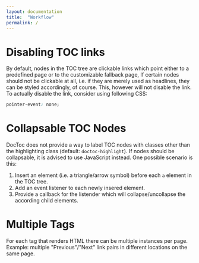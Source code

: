```yaml
---
layout: documentation
title:  "Workflow"
permalink: /
---
```


# Disabling TOC links

By default, nodes in the TOC tree are clickable links which point either to a predefined page or to the customizable fallback page, If certain nodes should not be clickable at all, i.e. if they are merely used as headlines, they can be styled accordingly, of course. This, however will not disable the link. To actually disable the link, consider using following CSS:

```css
pointer-event: none;
```

# Collapsable TOC Nodes

DocToc does not provide a way to label TOC nodes with classes other than the highlighting class (default: `doctoc-highlight`). If nodes should be collapsable, it is advised to use JavaScript instead. One possible scenario is this:

1. Insert an element (i.e. a triangle/arrow symbol) before each `a` element in the TOC tree.
2. Add an event listener to each newly insered element.
3. Provide a callback for the listender which will collapse/uncollapse the according child elements.

# Multiple Tags

For each tag that renders HTML there can be multiple instances per page. Example: multiple "Previous"/"Next" link pairs in different locations on the same page.
